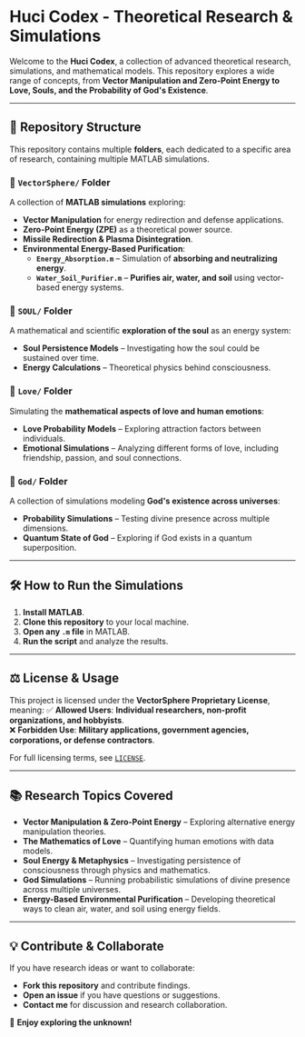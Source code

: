 # **Huci Codex - Theoretical Research & Simulations**

Welcome to the **Huci Codex**, a collection of advanced theoretical research, simulations, and mathematical models. This repository explores a wide range of concepts, from **Vector Manipulation and Zero-Point Energy to Love, Souls, and the Probability of God's Existence**.

---

## 📂 **Repository Structure** 

This repository contains multiple **folders**, each dedicated to a specific area of research, containing multiple MATLAB simulations.

### 🔹 **`VectorSphere/` Folder**  
A collection of **MATLAB simulations** exploring:
- **Vector Manipulation** for energy redirection and defense applications.
- **Zero-Point Energy (ZPE)** as a theoretical power source.
- **Missile Redirection & Plasma Disintegration**.
- **Environmental Energy-Based Purification**:
  - **`Energy_Absorption.m`** – Simulation of **absorbing and neutralizing energy**.
  - **`Water_Soil_Purifier.m`** – **Purifies air, water, and soil** using vector-based energy systems.

### 🔹 **`SOUL/` Folder**  
A mathematical and scientific **exploration of the soul** as an energy system:
- **Soul Persistence Models** – Investigating how the soul could be sustained over time.
- **Energy Calculations** – Theoretical physics behind consciousness.

### 🔹 **`Love/` Folder**  
Simulating the **mathematical aspects of love and human emotions**:
- **Love Probability Models** – Exploring attraction factors between individuals.
- **Emotional Simulations** – Analyzing different forms of love, including friendship, passion, and soul connections.

### 🔹 **`God/` Folder**  
A collection of simulations modeling **God's existence across universes**:
- **Probability Simulations** – Testing divine presence across multiple dimensions.
- **Quantum State of God** – Exploring if God exists in a quantum superposition.

---

## 🛠 **How to Run the Simulations**

1. **Install MATLAB**.
2. **Clone this repository** to your local machine.
3. **Open any `.m` file** in MATLAB.
4. **Run the script** and analyze the results.

---

## ⚖️ **License & Usage**

This project is licensed under the **VectorSphere Proprietary License**, meaning:
✅ **Allowed Users**: **Individual researchers, non-profit organizations, and hobbyists**.  
❌ **Forbidden Use**: **Military applications, government agencies, corporations, or defense contractors**.  

For full licensing terms, see [`LICENSE`](LICENSE).

---

## 📚 **Research Topics Covered**

- **Vector Manipulation & Zero-Point Energy** – Exploring alternative energy manipulation theories.
- **The Mathematics of Love** – Quantifying human emotions with data models.
- **Soul Energy & Metaphysics** – Investigating persistence of consciousness through physics and mathematics.
- **God Simulations** – Running probabilistic simulations of divine presence across multiple universes.
- **Energy-Based Environmental Purification** – Developing theoretical ways to clean air, water, and soil using energy fields.

---

## 💡 **Contribute & Collaborate**
If you have research ideas or want to collaborate:
- **Fork this repository** and contribute findings.
- **Open an issue** if you have questions or suggestions.
- **Contact me** for discussion and research collaboration.

🚀 **Enjoy exploring the unknown!**
